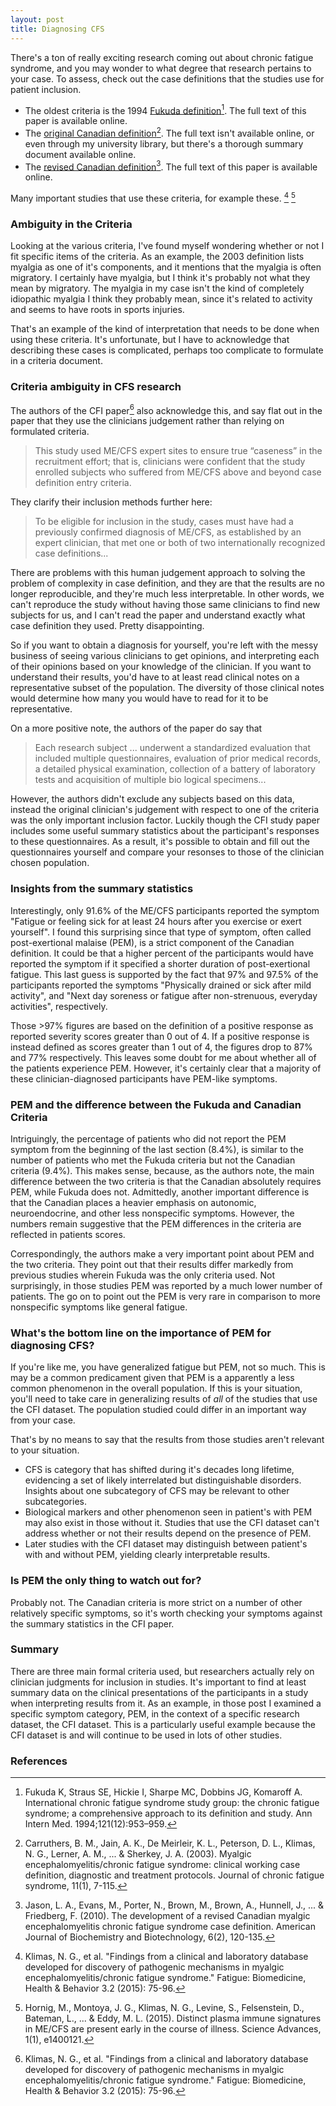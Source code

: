 ```yaml
---
layout: post
title: Diagnosing CFS 
---
```


There's a ton of really exciting research coming out about chronic fatigue syndrome, and you may wonder to what degree that research pertains to your case. To assess, check out the case definitions that the studies use for patient inclusion.  

* The oldest criteria is the 1994 [Fukuda definition](http://www.cfids-me.org/cdcdefine.html)[^fukuda_paper]. The full text of this paper is available online.
* The [original Canadian definition](http://www.ahmf.org/me_cfs_overview.pdf)[^original_canadian]. The full text isn't available online, or even through my university library, but there's a thorough summary document available online.
* The [revised Canadian definition](http://thescipub.com/PDF/ajbbsp.2010.120.135.pdf)[^revised_canadian]. The full text of this paper is available online.

[^fukuda_paper]: Fukuda K, Straus SE, Hickie I, Sharpe MC, Dobbins JG, Komaroff A. International chronic fatigue syndrome study group: the chronic fatigue syndrome; a comprehensive approach to its definition and study. Ann Intern Med. 1994;121(12):953–959.
[^revised_canadian]: Jason, L. A., Evans, M., Porter, N., Brown, M., Brown, A., Hunnell, J., ... & Friedberg, F. (2010). The development of a revised Canadian myalgic encephalomyelitis chronic fatigue syndrome case definition. American Journal of Biochemistry and Biotechnology, 6(2), 120-135.
[^original_canadian]: Carruthers, B. M., Jain, A. K., De Meirleir, K. L., Peterson, D. L., Klimas, N. G., Lerner, A. M., ... & Sherkey, J. A. (2003). Myalgic encephalomyelitis/chronic fatigue syndrome: clinical working case definition, diagnostic and treatment protocols. Journal of chronic fatigue syndrome, 11(1), 7-115. 

Many important studies that use these criteria, for example these. [^database_study] [^plasma_signature_study]

### Ambiguity in the Criteria
Looking at the various criteria, I've found myself wondering whether or not I fit specific items of the criteria. As an example, the 2003 definition lists myalgia as one of it's components, and it mentions that the myalgia is often migratory. I certainly have myalgia, but I think it's probably not what they mean by migratory. The myalgia in my case isn't the kind of completely idiopathic myalgia I think they probably mean, since it's related to activity and seems to have roots in sports injuries. 

That's an example of the kind of interpretation that needs to be done when using these criteria. It's unfortunate, but I have to acknowledge that describing these cases is complicated, perhaps too complicate to formulate in a criteria document. 

### Criteria ambiguity in CFS research 

The authors of the CFI paper[^database_study] also acknowledge this, and say flat out in the paper that they use the clinicians judgement rather than relying on formulated criteria. 

> This study used ME/CFS expert sites to ensure true “caseness” in the recruitment effort; that is, clinicians were confident that the study enrolled subjects who suffered from ME/CFS above and beyond case definition entry criteria. 

They clarify their inclusion methods further here:

> To be eligible for inclusion in the study, cases must have had a previously confirmed diagnosis of ME/CFS, as established by an expert clinician, that met one or both of two internationally recognized case definitions...

There are problems with this human judgement approach to solving the problem of complexity in case definition, and they are that the results are no longer reproducible, and they're much less interpretable. In other words, we can't reproduce the study without having those same clinicians to find new subjects for us, and I can't read the paper and understand exactly what case definition they used. Pretty disappointing.

So if you want to obtain a diagnosis for yourself, you're left with the messy business of seeing various clinicians to get opinions, and interpreting each of their opinions based on your knowledge of the clinician. If you want to understand their results, you'd have to at least read clinical notes on a representative subset of the population. The diversity of those clinical notes would determine how many you would have to read for it to be representative.

On a more positive note, the authors of the paper do say that 

> Each research subject ... underwent a standardized evaluation that included multiple questionnaires, evaluation of prior medical records, a detailed physical examination, collection of a battery of laboratory tests and acquisition of multiple bio logical specimens...

However, the authors didn't exclude any subjects based on this data, instead the original clinician's judgement with respect to one of the criteria was the only important inclusion factor. Luckily though the CFI study paper includes some useful summary statistics about the participant's responses to these questionnaires. As a result, it's possible to obtain and fill out the questionnaires yourself and compare your resonses to those of the clinician chosen population.

### Insights from the summary statistics
Interestingly, only 91.6% of the ME/CFS participants reported the symptom "Fatigue or feeling sick for at least 24 hours after you exercise or exert yourself". I found this surprising since that type of symptom, often called post-exertional malaise (PEM), is a strict component of the Canadian definition. It could be that a higher percent of the participants would have reported the symptom if it specified a shorter duration of post-exertional fatigue. This last guess is supported by the fact that 97% and 97.5% of the participants reported the symptoms "Physically drained or sick after mild activity", and "Next day soreness or fatigue after non-strenuous, everyday activities", respectively. 

Those >97% figures are based on the definition of a positive response as reported severity scores greater than 0 out of 4. If a positive response is instead defined as scores greater than 1 out of 4, the figures drop to 87% and 77% respectively. This leaves some doubt for me about whether all of the patients experience PEM. However, it's certainly clear that a majority of these clinician-diagnosed participants have PEM-like symptoms.

### PEM and the difference between the Fukuda and Canadian Criteria
Intriguingly, the percentage of patients who did not report the PEM symptom from the beginning of the last section (8.4%), is similar to the number of patients who met the Fukuda criteria but not the Canadian criteria (9.4%). This makes sense, because, as the authors note, the main difference between the two criteria is that the Canadian absolutely requires PEM, while Fukuda does not. Admittedly, another important difference is that the Canadian places a heavier emphasis on autonomic, neuroendocrine, and other less nonspecific symptoms. However, the numbers remain suggestive that the PEM differences in the criteria are reflected in patients scores.

Correspondingly, the authors make a very important point about PEM and the two criteria. They point out that their results differ markedly from previous studies wherein Fukuda was the only criteria used. Not surprisingly, in those studies PEM was reported by a much lower number of patients. The go on to point out the PEM is very rare in comparison to more nonspecific symptoms like general fatigue.

### What's the bottom line on the importance of PEM for diagnosing CFS?
If you're like me, you have generalized fatigue but PEM, not so much. This is may be a common predicament given that PEM is a apparently a less common phenomenon in the overall population. If this is your situation, you'll need to take care in generalizing results of *all* of the studies that use the CFI dataset. The population studied could differ in an important way from your case.

That's by no means to say that the results from those studies aren't relevant to your situation. 

* CFS is category that has shifted during it's decades long lifetime, evidencing a set of likely interrelated but distinguishable disorders. Insights about one subcategory of CFS may be relevant to other subcategories.
* Biological markers and other phenomenon seen in patient's with PEM may also exist in those without it. Studies that use the CFI dataset can't address whether or not their results depend on the presence of PEM.
* Later studies with the CFI dataset may distinguish between patient's with and without PEM, yielding clearly interpretable results.

### Is PEM the only thing to watch out for?
Probably not. The Canadian criteria is more strict on a number of other relatively specific symptoms, so it's worth checking your symptoms against the summary statistics in the CFI paper.

### Summary
There are three main formal criteria used, but researchers actually rely on clinician judgments for inclusion in studies. It's important to find at least summary data on the clinical presentations of the participants in a study when interpreting results from it. As an example, in those post I examined a specific symptom category, PEM, in the context of a specific research dataset, the CFI dataset. This is a particularly useful example because the CFI dataset is and will continue to be used in lots of other studies.


### References
[^database_study]: Klimas, N. G., et al. "Findings from a clinical and laboratory database developed for discovery of pathogenic mechanisms in myalgic encephalomyelitis/chronic fatigue syndrome." Fatigue: Biomedicine, Health & Behavior 3.2 (2015): 75-96.
[^plasma_signature_study]: Hornig, M., Montoya, J. G., Klimas, N. G., Levine, S., Felsenstein, D., Bateman, L., ... & Eddy, M. L. (2015). Distinct plasma immune signatures in ME/CFS are present early in the course of illness. Science Advances, 1(1), e1400121.

